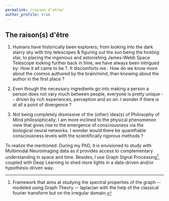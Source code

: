 ```yaml
---
permalink: /raison_d'etre/
author_profile: true
---
```



## The raison(s) d'être

1. Humans have historically been explorers; from looking into the dark starry sky with tiny telescopes & figuring out the sun being the hosting star, to placing the ingenious and astonishing James-Webb Space Telescope looking further back in time, we have always been intrigued by: How it all came to be ?. It discomforts me : How do we know more about the cosmos authored by the brain/mind, than knowing about the author in the first place ?

2. Even though the necessary ingredients go into making a person a person does not vary much between people, everyone is pretty unique -- driven by rich experiences, perception and so on. I wonder if there is at all a point of divergence ?

3. Not being completely dismissive of the (other) idea(s) of Philosophy of Mind philosophically; I am more inclined to the physical phenomenon view that gives rise to the emergence of consciousness via the biological neural networks. I wonder would there be quantifiable consciousness levels with the scientifically rigorous methods ?


To realize the mentioned:
During my PhD, it is envisioned to study with Multimodal Neuroimaging data as it provides access to complementary understanding in space and time. Besides, I use Graph Signal Processing[^1], coupled with Deep Learning to shed more lights in a data-driven and/or hypothesis-driven way.

[^1]: Framework that aims at studying the spectral properties of the graph -- modeled using Graph Theory -- laplacian with the help of the classical fourier transform but on the irregular domain.